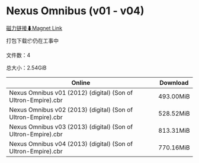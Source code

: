# Nexus Omnibus (v01 - v04)

[磁力链接⬇Magnet Link](magnet:?xt=urn:btih:dba48b71047ea82e6826ef23c470e4bab0619c11&dn=Nexus%20Omnibus%20%28v01%20-%20v04%29)

打包下载📦仍在工事中

文件数：4

总大小：2.54GiB

Online | Download
--- | ---
Nexus Omnibus v01 (2012) (digital) (Son of Ultron-Empire).cbr | 493.00MiB
Nexus Omnibus v02 (2013) (digital) (Son of Ultron-Empire).cbr | 528.52MiB
Nexus Omnibus v03 (2013) (digital) (Son of Ultron-Empire).cbr | 813.31MiB
Nexus Omnibus v04 (2013) (digital) (Son of Ultron-Empire).cbr | 770.16MiB